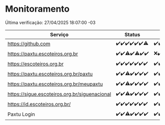 # Monitoramento

Última verificação: 27/04/2025 18:07:00 -03

|Serviço|Status|Últimas 24h|
|---|---|---|
|https://github.com|<span title="2025-04-20: OK=23">✔️</span><span title="2025-04-21: OK=23">✔️</span><span title="2025-04-22: OK=23">✔️</span><span title="2025-04-23: OK=23">✔️</span><span title="2025-04-24: OK=23">✔️</span><span title="2025-04-25: OK=23">✔️</span><span title="2025-04-26: OK=19, Falhas=1">⚠️</span>|<span title="26/04/2025 18:07:00 -03 : 200">✔️</span><span title="26/04/2025 19:07:00 -03 : 200">✔️</span><span title="26/04/2025 20:08:00 -03 : 200">✔️</span><span title="26/04/2025 21:49:00 -03 : 200">✔️</span><span title="26/04/2025 23:27:00 -03 : 200">✔️</span><span title="27/04/2025 00:31:00 -03 : 200">✔️</span><span title="27/04/2025 01:10:00 -03 : 200">✔️</span><span title="27/04/2025 02:09:00 -03 : 200">✔️</span><span title="27/04/2025 03:12:00 -03 : 200">✔️</span><span title="27/04/2025 04:08:00 -03 : 200">✔️</span><span title="27/04/2025 05:10:00 -03 : 200">✔️</span><span title="27/04/2025 06:08:00 -03 : 200">✔️</span><span title="27/04/2025 07:08:00 -03 : 200">✔️</span><span title="27/04/2025 08:06:00 -03 : 200">✔️</span><span title="27/04/2025 09:15:00 -03 : 200">✔️</span><span title="27/04/2025 10:16:00 -03 : 200">✔️</span><span title="27/04/2025 11:07:00 -03 : 200">✔️</span><span title="27/04/2025 12:08:00 -03 : 200">✔️</span><span title="27/04/2025 13:09:00 -03 : 200">✔️</span><span title="27/04/2025 14:08:00 -03 : 200">✔️</span><span title="27/04/2025 15:11:00 -03 : 200">✔️</span><span title="27/04/2025 16:08:00 -03 : 200">✔️</span><span title="27/04/2025 17:09:00 -03 : 200">✔️</span><span title="27/04/2025 18:07:00 -03 : 200">✔️</span>|
|https://paxtu.escoteiros.org.br|<span title="2025-04-20: OK=23">✔️</span><span title="2025-04-21: OK=23">✔️</span><span title="2025-04-22: OK=22, Falhas=1">⚠️</span><span title="2025-04-23: OK=23">✔️</span><span title="2025-04-24: OK=22, Falhas=1">⚠️</span><span title="2025-04-25: OK=23">✔️</span><span title="2025-04-26: OK=20">✔️</span>|<span title="26/04/2025 18:07:00 -03 : 0">❌</span><span title="26/04/2025 19:07:00 -03 : 200">✔️</span><span title="26/04/2025 20:08:00 -03 : 200">✔️</span><span title="26/04/2025 21:49:00 -03 : 200">✔️</span><span title="26/04/2025 23:27:00 -03 : 200">✔️</span><span title="27/04/2025 00:31:00 -03 : 200">✔️</span><span title="27/04/2025 01:10:00 -03 : 200">✔️</span><span title="27/04/2025 02:09:00 -03 : 200">✔️</span><span title="27/04/2025 03:12:00 -03 : 200">✔️</span><span title="27/04/2025 04:08:00 -03 : 200">✔️</span><span title="27/04/2025 05:10:00 -03 : 200">✔️</span><span title="27/04/2025 06:08:00 -03 : 200">✔️</span><span title="27/04/2025 07:08:00 -03 : 200">✔️</span><span title="27/04/2025 08:06:00 -03 : 200">✔️</span><span title="27/04/2025 09:15:00 -03 : 200">✔️</span><span title="27/04/2025 10:16:00 -03 : 200">✔️</span><span title="27/04/2025 11:07:00 -03 : 200">✔️</span><span title="27/04/2025 12:08:00 -03 : 200">✔️</span><span title="27/04/2025 13:09:00 -03 : 200">✔️</span><span title="27/04/2025 14:08:00 -03 : 200">✔️</span><span title="27/04/2025 15:11:00 -03 : 200">✔️</span><span title="27/04/2025 16:08:00 -03 : 200">✔️</span><span title="27/04/2025 17:09:00 -03 : 200">✔️</span><span title="27/04/2025 18:07:00 -03 : 200">✔️</span>|
|https://escoteiros.org.br|<span title="2025-04-20: OK=23">✔️</span><span title="2025-04-21: OK=23">✔️</span><span title="2025-04-22: OK=23">✔️</span><span title="2025-04-23: OK=23">✔️</span><span title="2025-04-24: OK=23">✔️</span><span title="2025-04-25: OK=23">✔️</span><span title="2025-04-26: OK=20">✔️</span>|<span title="26/04/2025 18:07:00 -03 : 200">✔️</span><span title="26/04/2025 19:07:00 -03 : 200">✔️</span><span title="26/04/2025 20:08:00 -03 : 200">✔️</span><span title="26/04/2025 21:49:00 -03 : 200">✔️</span><span title="26/04/2025 23:27:00 -03 : 200">✔️</span><span title="27/04/2025 00:31:00 -03 : 200">✔️</span><span title="27/04/2025 01:10:00 -03 : 200">✔️</span><span title="27/04/2025 02:09:00 -03 : 200">✔️</span><span title="27/04/2025 03:12:00 -03 : 200">✔️</span><span title="27/04/2025 04:08:00 -03 : 200">✔️</span><span title="27/04/2025 05:10:00 -03 : 200">✔️</span><span title="27/04/2025 06:08:00 -03 : 200">✔️</span><span title="27/04/2025 07:08:00 -03 : 200">✔️</span><span title="27/04/2025 08:06:00 -03 : 200">✔️</span><span title="27/04/2025 09:15:00 -03 : 200">✔️</span><span title="27/04/2025 10:16:00 -03 : 200">✔️</span><span title="27/04/2025 11:07:00 -03 : 200">✔️</span><span title="27/04/2025 12:08:00 -03 : 200">✔️</span><span title="27/04/2025 13:09:00 -03 : 200">✔️</span><span title="27/04/2025 14:08:00 -03 : 200">✔️</span><span title="27/04/2025 15:11:00 -03 : 200">✔️</span><span title="27/04/2025 16:08:00 -03 : 200">✔️</span><span title="27/04/2025 17:09:00 -03 : 200">✔️</span><span title="27/04/2025 18:07:00 -03 : 200">✔️</span>|
|https://paxtu.escoteiros.org.br/paxtu|<span title="2025-04-20: OK=23">✔️</span><span title="2025-04-21: OK=23">✔️</span><span title="2025-04-22: OK=21, Falhas=2">⚠️</span><span title="2025-04-23: OK=23">✔️</span><span title="2025-04-24: OK=23">✔️</span><span title="2025-04-25: OK=23">✔️</span><span title="2025-04-26: OK=20">✔️</span>|<span title="26/04/2025 18:07:00 -03 : 200">✔️</span><span title="26/04/2025 19:07:00 -03 : 200">✔️</span><span title="26/04/2025 20:08:00 -03 : 200">✔️</span><span title="26/04/2025 21:49:00 -03 : 200">✔️</span><span title="26/04/2025 23:27:00 -03 : 200">✔️</span><span title="27/04/2025 00:31:00 -03 : 200">✔️</span><span title="27/04/2025 01:11:00 -03 : 200">✔️</span><span title="27/04/2025 02:09:00 -03 : 200">✔️</span><span title="27/04/2025 03:12:00 -03 : 200">✔️</span><span title="27/04/2025 04:08:00 -03 : 200">✔️</span><span title="27/04/2025 05:10:00 -03 : 200">✔️</span><span title="27/04/2025 06:08:00 -03 : 200">✔️</span><span title="27/04/2025 07:08:00 -03 : 200">✔️</span><span title="27/04/2025 08:06:00 -03 : 200">✔️</span><span title="27/04/2025 09:15:00 -03 : 200">✔️</span><span title="27/04/2025 10:16:00 -03 : 200">✔️</span><span title="27/04/2025 11:07:00 -03 : 200">✔️</span><span title="27/04/2025 12:08:00 -03 : 200">✔️</span><span title="27/04/2025 13:09:00 -03 : 200">✔️</span><span title="27/04/2025 14:08:00 -03 : 200">✔️</span><span title="27/04/2025 15:11:00 -03 : 200">✔️</span><span title="27/04/2025 16:08:00 -03 : 200">✔️</span><span title="27/04/2025 17:09:00 -03 : 200">✔️</span><span title="27/04/2025 18:07:00 -03 : 200">✔️</span>|
|https://paxtu.escoteiros.org.br/meupaxtu|<span title="2025-04-20: OK=23">✔️</span><span title="2025-04-21: OK=23">✔️</span><span title="2025-04-22: OK=22, Falhas=1">⚠️</span><span title="2025-04-23: OK=23">✔️</span><span title="2025-04-24: OK=23">✔️</span><span title="2025-04-25: OK=23">✔️</span><span title="2025-04-26: OK=20">✔️</span>|<span title="26/04/2025 18:07:00 -03 : 200">✔️</span><span title="26/04/2025 19:07:00 -03 : 200">✔️</span><span title="26/04/2025 20:08:00 -03 : 200">✔️</span><span title="26/04/2025 21:49:00 -03 : 200">✔️</span><span title="26/04/2025 23:27:00 -03 : 200">✔️</span><span title="27/04/2025 00:31:00 -03 : 200">✔️</span><span title="27/04/2025 01:11:00 -03 : 200">✔️</span><span title="27/04/2025 02:09:00 -03 : 200">✔️</span><span title="27/04/2025 03:12:00 -03 : 200">✔️</span><span title="27/04/2025 04:08:00 -03 : 200">✔️</span><span title="27/04/2025 05:10:00 -03 : 200">✔️</span><span title="27/04/2025 06:08:00 -03 : 200">✔️</span><span title="27/04/2025 07:08:00 -03 : 200">✔️</span><span title="27/04/2025 08:06:00 -03 : 200">✔️</span><span title="27/04/2025 09:15:00 -03 : 200">✔️</span><span title="27/04/2025 10:16:00 -03 : 200">✔️</span><span title="27/04/2025 11:07:00 -03 : 200">✔️</span><span title="27/04/2025 12:08:00 -03 : 200">✔️</span><span title="27/04/2025 13:09:00 -03 : 200">✔️</span><span title="27/04/2025 14:08:00 -03 : 200">✔️</span><span title="27/04/2025 15:11:00 -03 : 200">✔️</span><span title="27/04/2025 16:08:00 -03 : 200">✔️</span><span title="27/04/2025 17:09:00 -03 : 200">✔️</span><span title="27/04/2025 18:07:00 -03 : 200">✔️</span>|
|https://sigue.escoteiros.org.br/siguenacional|<span title="2025-04-20: OK=23">✔️</span><span title="2025-04-21: OK=23">✔️</span><span title="2025-04-22: OK=22, Falhas=1">⚠️</span><span title="2025-04-23: OK=23">✔️</span><span title="2025-04-24: OK=23">✔️</span><span title="2025-04-25: OK=23">✔️</span><span title="2025-04-26: OK=20">✔️</span>|<span title="26/04/2025 18:07:00 -03 : 200">✔️</span><span title="26/04/2025 19:07:00 -03 : 200">✔️</span><span title="26/04/2025 20:08:00 -03 : 200">✔️</span><span title="26/04/2025 21:49:00 -03 : 200">✔️</span><span title="26/04/2025 23:27:00 -03 : 200">✔️</span><span title="27/04/2025 00:31:00 -03 : 200">✔️</span><span title="27/04/2025 01:11:00 -03 : 200">✔️</span><span title="27/04/2025 02:09:00 -03 : 200">✔️</span><span title="27/04/2025 03:12:00 -03 : 200">✔️</span><span title="27/04/2025 04:08:00 -03 : 200">✔️</span><span title="27/04/2025 05:10:00 -03 : 200">✔️</span><span title="27/04/2025 06:08:00 -03 : 200">✔️</span><span title="27/04/2025 07:08:00 -03 : 200">✔️</span><span title="27/04/2025 08:06:00 -03 : 200">✔️</span><span title="27/04/2025 09:15:00 -03 : 200">✔️</span><span title="27/04/2025 10:16:00 -03 : 200">✔️</span><span title="27/04/2025 11:07:00 -03 : 200">✔️</span><span title="27/04/2025 12:08:00 -03 : 200">✔️</span><span title="27/04/2025 13:09:00 -03 : 200">✔️</span><span title="27/04/2025 14:08:00 -03 : 200">✔️</span><span title="27/04/2025 15:11:00 -03 : 200">✔️</span><span title="27/04/2025 16:08:00 -03 : 200">✔️</span><span title="27/04/2025 17:09:00 -03 : 200">✔️</span><span title="27/04/2025 18:07:00 -03 : 200">✔️</span>|
|https://id.escoteiros.org.br/|<span title="2025-04-20: OK=23">✔️</span><span title="2025-04-21: OK=23">✔️</span><span title="2025-04-22: OK=23">✔️</span><span title="2025-04-23: OK=23">✔️</span><span title="2025-04-24: OK=23">✔️</span><span title="2025-04-25: OK=23">✔️</span><span title="2025-04-26: OK=20">✔️</span>|<span title="26/04/2025 18:07:00 -03 : 200">✔️</span><span title="26/04/2025 19:07:00 -03 : 200">✔️</span><span title="26/04/2025 20:08:00 -03 : 200">✔️</span><span title="26/04/2025 21:49:00 -03 : 200">✔️</span><span title="26/04/2025 23:27:00 -03 : 200">✔️</span><span title="27/04/2025 00:31:00 -03 : 200">✔️</span><span title="27/04/2025 01:11:00 -03 : 200">✔️</span><span title="27/04/2025 02:09:00 -03 : 200">✔️</span><span title="27/04/2025 03:12:00 -03 : 200">✔️</span><span title="27/04/2025 04:08:00 -03 : 200">✔️</span><span title="27/04/2025 05:10:00 -03 : 200">✔️</span><span title="27/04/2025 06:08:00 -03 : 200">✔️</span><span title="27/04/2025 07:08:00 -03 : 200">✔️</span><span title="27/04/2025 08:06:00 -03 : 200">✔️</span><span title="27/04/2025 09:15:00 -03 : 200">✔️</span><span title="27/04/2025 10:16:00 -03 : 200">✔️</span><span title="27/04/2025 11:07:00 -03 : 200">✔️</span><span title="27/04/2025 12:08:00 -03 : 200">✔️</span><span title="27/04/2025 13:09:00 -03 : 200">✔️</span><span title="27/04/2025 14:08:00 -03 : 200">✔️</span><span title="27/04/2025 15:11:00 -03 : 200">✔️</span><span title="27/04/2025 16:08:00 -03 : 200">✔️</span><span title="27/04/2025 17:09:00 -03 : 200">✔️</span><span title="27/04/2025 18:07:00 -03 : 200">✔️</span>|
|Paxtu Login|<span title="2025-04-20: OK=23">✔️</span><span title="2025-04-21: OK=23">✔️</span><span title="2025-04-22: OK=22, Falhas=1">⚠️</span><span title="2025-04-23: OK=23">✔️</span><span title="2025-04-24: OK=23">✔️</span><span title="2025-04-25: OK=23">✔️</span><span title="2025-04-26: OK=20">✔️</span>|<span title="26/04/2025 18:07:00 -03 : 200">✔️</span><span title="26/04/2025 19:07:00 -03 : 200">✔️</span><span title="26/04/2025 20:08:00 -03 : 200">✔️</span><span title="26/04/2025 21:49:00 -03 : 200">✔️</span><span title="26/04/2025 23:27:00 -03 : 200">✔️</span><span title="27/04/2025 00:31:00 -03 : 200">✔️</span><span title="27/04/2025 01:11:00 -03 : 200">✔️</span><span title="27/04/2025 02:09:00 -03 : 200">✔️</span><span title="27/04/2025 03:12:00 -03 : 200">✔️</span><span title="27/04/2025 04:08:00 -03 : 200">✔️</span><span title="27/04/2025 05:10:00 -03 : 200">✔️</span><span title="27/04/2025 06:08:00 -03 : 200">✔️</span><span title="27/04/2025 07:08:00 -03 : 200">✔️</span><span title="27/04/2025 08:06:00 -03 : 200">✔️</span><span title="27/04/2025 09:15:00 -03 : 200">✔️</span><span title="27/04/2025 10:16:00 -03 : 200">✔️</span><span title="27/04/2025 11:07:00 -03 : 200">✔️</span><span title="27/04/2025 12:08:00 -03 : 200">✔️</span><span title="27/04/2025 13:09:00 -03 : 200">✔️</span><span title="27/04/2025 14:08:00 -03 : 200">✔️</span><span title="27/04/2025 15:11:00 -03 : 200">✔️</span><span title="27/04/2025 16:08:00 -03 : 200">✔️</span><span title="27/04/2025 17:09:00 -03 : 200">✔️</span><span title="27/04/2025 18:07:00 -03 : 200">✔️</span>|
